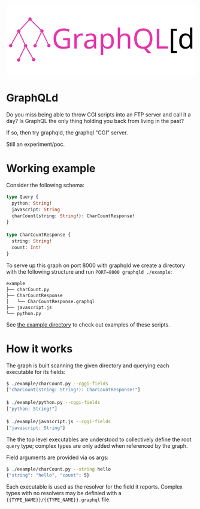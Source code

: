 ![graphqld](https://raw.githubusercontent.com/raphaelreyna/graphqld/master/logo/graphqld.svg)
# GraphQLd
Do you miss being able to throw CGI scripts into an FTP server and call it a day?
Is GraphQL the only thing holding you back from living in the past?

If so, then try graphqld, the graphql "CGI" server.


Still an experiment/poc.

# Working example
Consider the following schema:
```graphql
type Query {
  python: String!
  javascript: String
  charCount(string: String!): CharCountResponse!
}
 
type CharCountResponse {
  string: String!
  count: Int!
}
 ```
To serve up this graph on port 8000 with graphqld we create a directory with the following structure and run `PORT=8000 graphqld ./example`:
```
example
├── charCount.py
├── CharCountResponse
│   └── CharCountResponse.graphql
├── javascript.js
└── python.py
```


See [the example directory](https://github.com/raphaelreyna/graphqld/tree/master/example) to check out examples of these scripts.


# How it works
The graph is built scanning the given directory and querying each executable for its fields:
```bash
$ ./example/charCount.py --cggi-fields 
["charCount(string: String!): CharCountResponse!"]

$ ./example/python.py --cggi-fields
["python: String!"]

$ ./example/javascript.js --cggi-fields
["javascript: String"]
```
The the top level executables are understood to collectively define the root `query` type; complex types are only added when referenced by the graph.

Field arguments are provided via os args:
```bash
$ ./example/charCount.py --string hello
{"string": "hello", "count": 5}
```

Each executable is used as the resolver for the field it reports.
Complex types with no resolvers may be definied with a `{{TYPE_NAME}}/{{TYPE_NAME}}.graphql` file.
